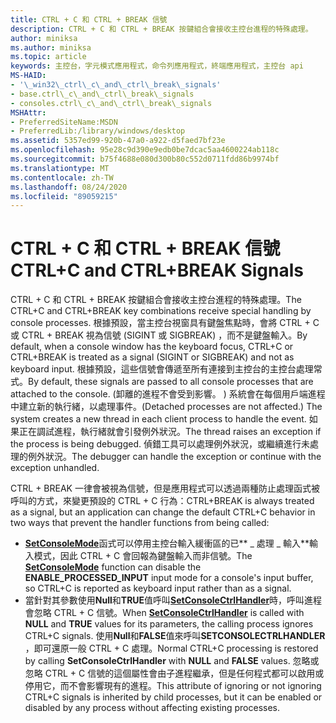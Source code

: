 ```yaml
---
title: CTRL + C 和 CTRL + BREAK 信號
description: CTRL + C 和 CTRL + BREAK 按鍵組合會接收主控台進程的特殊處理。
author: miniksa
ms.author: miniksa
ms.topic: article
keywords: 主控台，字元模式應用程式，命令列應用程式，終端應用程式，主控台 api
MS-HAID:
- '\_win32\_ctrl\_c\_and\_ctrl\_break\_signals'
- base.ctrl\_c\_and\_ctrl\_break\_signals
- consoles.ctrl\_c\_and\_ctrl\_break\_signals
MSHAttr:
- PreferredSiteName:MSDN
- PreferredLib:/library/windows/desktop
ms.assetid: 5357ed99-920b-47a0-a922-d5faed7bf23e
ms.openlocfilehash: 95e28c9d390e9edb0be7dcac5aa4600224ab118c
ms.sourcegitcommit: b75f4688e080d300b80c552d0711fdd86b9974bf
ms.translationtype: MT
ms.contentlocale: zh-TW
ms.lasthandoff: 08/24/2020
ms.locfileid: "89059215"
---
```

# <a name="ctrlc-and-ctrlbreak-signals"></a><span data-ttu-id="ce7c2-104">CTRL + C 和 CTRL + BREAK 信號</span><span class="sxs-lookup"><span data-stu-id="ce7c2-104">CTRL+C and CTRL+BREAK Signals</span></span>


<span data-ttu-id="ce7c2-105">CTRL + C 和 CTRL + BREAK 按鍵組合會接收主控台進程的特殊處理。</span><span class="sxs-lookup"><span data-stu-id="ce7c2-105">The CTRL+C and CTRL+BREAK key combinations receive special handling by console processes.</span></span> <span data-ttu-id="ce7c2-106">根據預設，當主控台視窗具有鍵盤焦點時，會將 CTRL + C 或 CTRL + BREAK 視為信號 (SIGINT 或 SIGBREAK) ，而不是鍵盤輸入。</span><span class="sxs-lookup"><span data-stu-id="ce7c2-106">By default, when a console window has the keyboard focus, CTRL+C or CTRL+BREAK is treated as a signal (SIGINT or SIGBREAK) and not as keyboard input.</span></span> <span data-ttu-id="ce7c2-107">根據預設，這些信號會傳遞至所有連接到主控台的主控台處理常式。</span><span class="sxs-lookup"><span data-stu-id="ce7c2-107">By default, these signals are passed to all console processes that are attached to the console.</span></span> <span data-ttu-id="ce7c2-108"> (卸離的進程不會受到影響。 ) 系統會在每個用戶端進程中建立新的執行緒，以處理事件。</span><span class="sxs-lookup"><span data-stu-id="ce7c2-108">(Detached processes are not affected.) The system creates a new thread in each client process to handle the event.</span></span> <span data-ttu-id="ce7c2-109">如果正在調試進程，執行緒就會引發例外狀況。</span><span class="sxs-lookup"><span data-stu-id="ce7c2-109">The thread raises an exception if the process is being debugged.</span></span> <span data-ttu-id="ce7c2-110">偵錯工具可以處理例外狀況，或繼續進行未處理的例外狀況。</span><span class="sxs-lookup"><span data-stu-id="ce7c2-110">The debugger can handle the exception or continue with the exception unhandled.</span></span>

<span data-ttu-id="ce7c2-111">CTRL + BREAK 一律會被視為信號，但是應用程式可以透過兩種防止處理函式被呼叫的方式，來變更預設的 CTRL + C 行為：</span><span class="sxs-lookup"><span data-stu-id="ce7c2-111">CTRL+BREAK is always treated as a signal, but an application can change the default CTRL+C behavior in two ways that prevent the handler functions from being called:</span></span>

- <span data-ttu-id="ce7c2-112">[**SetConsoleMode**](setconsolemode.md)函式可以停用主控台輸入緩衝區的已\*\* \_ 處理 \_ 輸入\*\*輸入模式，因此 CTRL + C 會回報為鍵盤輸入而非信號。</span><span class="sxs-lookup"><span data-stu-id="ce7c2-112">The [**SetConsoleMode**](setconsolemode.md) function can disable the **ENABLE\_PROCESSED\_INPUT** input mode for a console's input buffer, so CTRL+C is reported as keyboard input rather than as a signal.</span></span>
- <span data-ttu-id="ce7c2-113">當針對其參數使用**Null**和**TRUE**值呼叫[**SetConsoleCtrlHandler**](setconsolectrlhandler.md)時，呼叫進程會忽略 CTRL + C 信號。</span><span class="sxs-lookup"><span data-stu-id="ce7c2-113">When [**SetConsoleCtrlHandler**](setconsolectrlhandler.md) is called with **NULL** and **TRUE** values for its parameters, the calling process ignores CTRL+C signals.</span></span> <span data-ttu-id="ce7c2-114">使用**Null**和**FALSE**值來呼叫**SETCONSOLECTRLHANDLER** ，即可還原一般 CTRL + C 處理。</span><span class="sxs-lookup"><span data-stu-id="ce7c2-114">Normal CTRL+C processing is restored by calling **SetConsoleCtrlHandler** with **NULL** and **FALSE** values.</span></span> <span data-ttu-id="ce7c2-115">忽略或忽略 CTRL + C 信號的這個屬性會由子進程繼承，但是任何程式都可以啟用或停用它，而不會影響現有的進程。</span><span class="sxs-lookup"><span data-stu-id="ce7c2-115">This attribute of ignoring or not ignoring CTRL+C signals is inherited by child processes, but it can be enabled or disabled by any process without affecting existing processes.</span></span>

 

 




